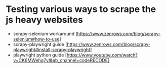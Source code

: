 # Testing various ways to scrape the js heavy websites

- scrapy-selenium workaround [https://www.zenrows.com/blog/scrapy-selenium#how-to-use]
- scrapy-playwright guide [https://www.zenrows.com/blog/scrapy-playwright#install-scrapy-playwright]
- playwright python  guide [https://www.youtube.com/watch?v=CK6MWehq7vI&ab_channel=codeRECODE]